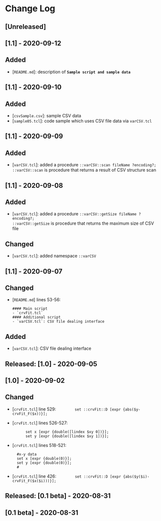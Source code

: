 # Change Log

## [Unreleased]

## [1.1] - 2020-09-12
## Added
- [`README.md`]: description of **`Sample script and sample data`**

## [1.1] - 2020-09-10
## Added
- [`csvSample.csv`]: sample CSV data
- [`sample05.tcl`]: code sample which uses CSV file data via `varCSV.tcl`

## [1.1] - 2020-09-09
## Added
- [`varCSV.tcl`]: added a procedure `::varCSV::scan fileName ?encoding?;`  
  `::varCSV::scan` is procedure that returns a result of CSV structure scan

## [1.1] - 2020-09-08
## Added
- [`varCSV.tcl`]: added a procedure `::varCSV::getSize fileName ?encoding?;`  
  `::varCSV::getSize` is procedure that returns the maximum size of CSV file

## Changed
- [`varCSV.tcl`]: added namespace `::varCSV`

## [1.1] - 2020-09-07
## Changed
- [`README.md`] lines 53-56:

      #### Main script
      - `crvFit.tcl`
      #### Additional script
      - `varCSV.tcl`: CSV file dealing interface

## Added
- [`varCSV.tcl`]: CSV file dealing interface

## Released: [1.0] - 2020-09-05 
## [1.0] - 2020-09-02
## Changed
- [`crvFit.tcl`] line 529: `		set ::crvFit::D [expr {abs($y-crvFit_F($x))}];`
- [`crvFit.tcl`] lines 526-527:

      		set x [expr {double([lindex $xy 0])}];
      		set y [expr {double([lindex $xy 1])}];
  
- [`crvFit.tcl`] lines 518-521:

      	#x-y data
      	set x [expr {double(0)}];
      	set y [expr {double(0)}];
      	#
      
- [`crvFit.tcl`] line 426: `		set ::crvFit::D [expr {abs($y($i)-crvFit_F($x($i)))}];`

## Released: [0.1 beta] - 2020-08-31
## [0.1 beta] - 2020-08-31
